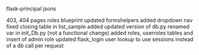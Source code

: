 flask-principal jsons

403, 404 pages roles blueprint updated formshelpers added dropdown nav fixed closing table in list_sample added updated version of db.py renamed var in init_Db.py (not a functional change) added roles, userroles tables and insert of admin role updated flask_login user lookup to use sessions instead of a db call per request